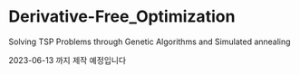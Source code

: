 # Derivative-Free_Optimization
Solving TSP Problems through Genetic Algorithms and Simulated annealing

2023-06-13 까지 제작 예정입니다
